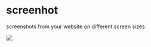 # screenhot
screenshots from your website on different screen sizes 

![](https://pasteboard.co/K1ZAsNX.gif)
